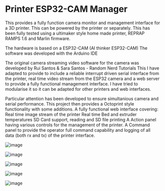 # Printer ESP32-CAM Manager
This provides a fully function camera monitor and management interface for a 3D printer. This can be powered by the printer or separately. 
This has been fully tested using a ultimaker style home made printer, REPRAP RAMPS 1.6 and Marlin firmware.

The hardware is based on a ESP32-CAM (AI thinker ESP32-CAM)
The software was developed with the Arduino IDE

The original camera streaming video software for the camera was developed by Rui Santos & Sara Santos - Random Nerd Tutorials
This I have adapted to provide to include a reliable interrupt driven serial interface from the printer, real time video stream from the ESP32 camera and a web server to provide a fully functional management interface. I have tried to modularise it so it can be adapted for other printers and web interfaces.

Particular attention has been developed to ensure simultanious camera and serial performance. This project then provides a Octoprint style functionality with some additions.
A fully functional web interface covering:
Real time image stream of the printer
Real time Bed and extruder temperatures
SD Card support, reading and SD file printing
A Action panel having various controls for the management of the printer.
A Command panel to provide the operator full command capability and logging of all data (both rx and tx) of the printer interface.





![image](https://github.com/user-attachments/assets/0709e7e8-839d-4ccd-827f-a204b7d65628)



![image](https://github.com/user-attachments/assets/7938c408-79fc-4dae-95db-5b0e41cbf4d5)



![image](https://github.com/user-attachments/assets/c8e6b942-5034-4add-bb6d-6c5964714379)



![image](https://github.com/user-attachments/assets/c51942cc-989d-4c36-a047-d52a1aacefd7)


![image](https://github.com/user-attachments/assets/f73917e0-b846-48fd-b1d5-55e15f40fcf3)



